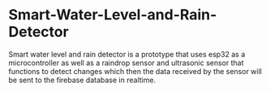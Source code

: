# Smart-Water-Level-and-Rain-Detector
Smart water level and rain detector is a prototype that uses esp32 as a microcontroller as well as a raindrop sensor and ultrasonic sensor that functions to detect changes which then the data received by the sensor will be sent to the firebase database in realtime.
